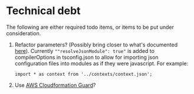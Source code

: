 # Technical debt

The following are either required todo items, or items to be put under consideration.

1. Refactor parameters? (Possibly bring closer to what's documented [here](https://docs.aws.amazon.com/cdk/v2/guide/get_context_var.html)).
   Currently `""resolveJsonModule": true"` is added to compilerOptions in tsconfig.json to allow for importing json configuration files into modules as if they were javascript. For example:

   ```
   import * as context from '../contexts/context.json';
   ```

2. Use [AWS Cloudformation Guard](https://docs.aws.amazon.com/cfn-guard/latest/ug/what-is-guard.html)?